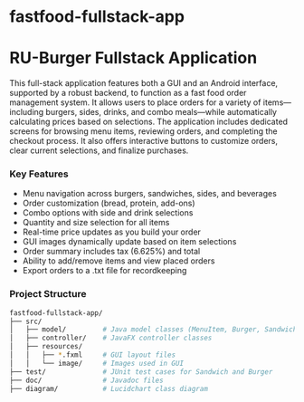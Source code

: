 # fastfood-fullstack-app
# RU-Burger Fullstack Application
This full-stack application features both a GUI and an Android interface, supported by a robust backend, to function as a fast food order management system. It allows users to place orders for a variety of items—including burgers, sides, drinks, and combo meals—while automatically calculating prices based on selections. The application includes dedicated screens for browsing menu items, reviewing orders, and completing the checkout process. It also offers interactive buttons to customize orders, clear current selections, and finalize purchases.

### Key Features
- Menu navigation across burgers, sandwiches, sides, and beverages
- Order customization (bread, protein, add-ons)
- Combo options with side and drink selections
- Quantity and size selection for all items
- Real-time price updates as you build your order
- GUI images dynamically update based on item selections
- Order summary includes tax (6.625%) and total
- Ability to add/remove items and view placed orders
- Export orders to a .txt file for recordkeeping


### Project Structure
```bash
fastfood-fullstack-app/
├── src/
│   ├── model/         # Java model classes (MenuItem, Burger, Sandwich, etc.)
│   ├── controller/    # JavaFX controller classes
│   ├── resources/
│   │   ├── *.fxml     # GUI layout files
│   │   └── image/     # Images used in GUI
├── test/              # JUnit test cases for Sandwich and Burger
├── doc/               # Javadoc files
├── diagram/           # Lucidchart class diagram
